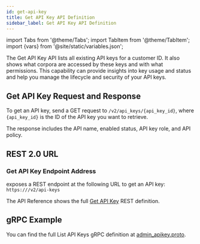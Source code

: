 ```yaml
---
id: get-api-key
title: Get API Key API Definition
sidebar_label: Get API Key API Definition
---
```


import Tabs from '@theme/Tabs';
import TabItem from '@theme/TabItem';
import {vars} from '@site/static/variables.json';

The Get API Key API lists all existing API keys for a customer ID.
It also shows what corpora are accessed by these keys and with what
permissions. This capability can provide insights into key usage and
status and help you manage the lifecycle and security of your API keys.

## Get API Key Request and Response

To get an API key, send a GET request to `/v2/api_keys/{api_key_id}`, where
`{api_key_id}` is the ID of the API key you want to retrieve.

The response includes the API name, enabled 
status, API key role, and API policy.

## REST 2.0 URL

### Get API Key Endpoint Address

<Config v="names.product"/> exposes a REST endpoint at the following URL
to get an API key:
<code>https://<Config v="domains.rest.indexing"/>/v2/api-keys</code>

The API Reference shows the full [Get API Key](/docs/rest-api/get-api-key) REST definition.

## gRPC Example

You can find the full List API Keys gRPC definition at [admin_apikey.proto](https://github.com/vectara/protos/blob/main/admin_apikey.proto).
